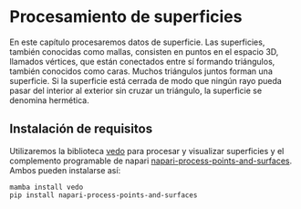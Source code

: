 # Procesamiento de superficies

En este capítulo procesaremos datos de superficie. Las superficies, también conocidas como mallas, consisten en puntos en el espacio 3D, llamados vértices, que están conectados entre sí formando triángulos, también conocidos como caras. Muchos triángulos juntos forman una superficie. Si la superficie está cerrada de modo que ningún rayo pueda pasar del interior al exterior sin cruzar un triángulo, la superficie se denomina hermética.

## Instalación de requisitos

Utilizaremos la biblioteca [vedo](https://vedo.embl.es/) para procesar y visualizar superficies y el complemento programable de napari [napari-process-points-and-surfaces](https://github.com/haesleinhuepf/napari-process-points-and-surfaces). Ambos pueden instalarse así:

```
mamba install vedo
pip install napari-process-points-and-surfaces
```